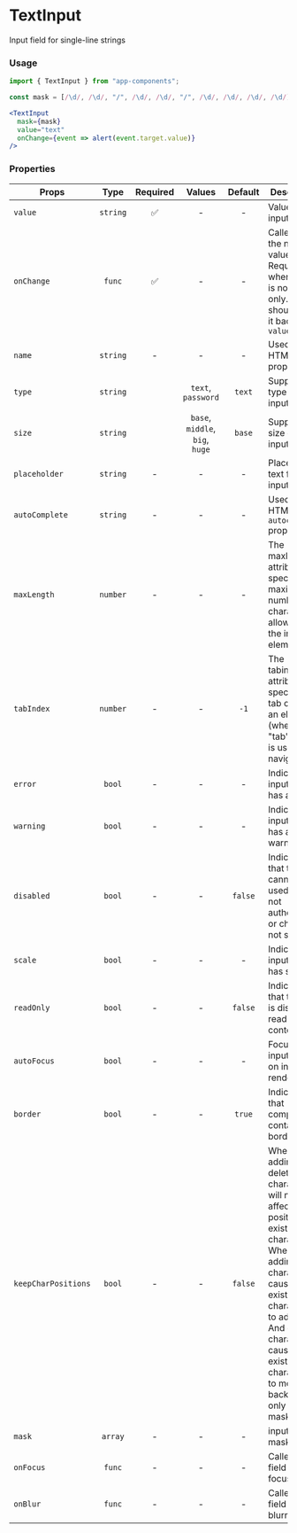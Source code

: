 # TextInput

Input field for single-line strings

### Usage

```js
import { TextInput } from "app-components";
```

```js
const mask = [/\d/, /\d/, "/", /\d/, /\d/, "/", /\d/, /\d/, /\d/, /\d/];
```

```jsx
<TextInput
  mask={mask}
  value="text"
  onChange={event => alert(event.target.value)}
/>
```

### Properties

| Props               |   Type   | Required |             Values              | Default | Description                                                                                                                                                                                                                                                   |
| ------------------- | :------: | :------: | :-----------------------------: | :-----: | ------------------------------------------------------------------------------------------------------------------------------------------------------------------------------------------------------------------------------------------------------------- |
| `value`             | `string` |    ✅    |                -                |    -    | Value of the input                                                                                                                                                                                                                                            |
| `onChange`          |  `func`  |    ✅    |                -                |    -    | Called with the new value. Required when input is not read only. Parent should pass it back as `value`                                                                                                                                                        |
| `name`              | `string` |    -     |                -                |    -    | Used as HTML `name` property                                                                                                                                                                                                                                  |
| `type`              | `string` |          |       `text`, `password`        | `text`  | Supported type of the input fields.                                                                                                                                                                                                                           |
| `size`              | `string` |          | `base`, `middle`, `big`, `huge` | `base`  | Supported size of the input fields.                                                                                                                                                                                                                           |
| `placeholder`       | `string` |    -     |                -                |    -    | Placeholder text for the input                                                                                                                                                                                                                                |
| `autoComplete`      | `string` |    -     |                -                |    -    | Used as HTML `autocomplete` property                                                                                                                                                                                                                          |
| `maxLength`         | `number` |    -     |                -                |    -    | The maxlength attribute specifies the maximum number of characters allowed in the input element.                                                                                                                                                              |
| `tabIndex`          | `number` |    -     |                -                |  `-1`   | The tabindex attribute specifies the tab order of an element (when the "tab" button is used for navigating).                                                                                                                                                  |
| `error`             |  `bool`  |    -     |                -                |    -    | Indicates the input field has an error                                                                                                                                                                                                                        |
| `warning`           |  `bool`  |    -     |                -                |    -    | Indicates the input field has a warning                                                                                                                                                                                                                       |
| `disabled`          |  `bool`  |    -     |                -                | `false` | Indicates that the field cannot be used (e.g not authorised, or changes not saved)                                                                                                                                                                            |
| `scale`             |  `bool`  |    -     |                -                |    -    | Indicates the input field has scale                                                                                                                                                                                                                           |
| `readOnly`          |  `bool`  |    -     |                -                | `false` | Indicates that the field is displaying read-only content                                                                                                                                                                                                      |
| `autoFocus`         |  `bool`  |    -     |                -                |    -    | Focus the input field on initial render                                                                                                                                                                                                                       |
| `border`            |  `bool`  |    -     |                -                | `true`  | Indicates that component contain border                                                                                                                                                                                                                       |
| `keepCharPositions` |  `bool`  |    -     |                -                | `false` | When true, adding or deleting characters will not affect the positions of existing characters. When false, adding characters causes existing characters to advance. And deleting characters causes existing characters to move back. Used only with mask prop |
| `mask`              | `array`  |    -     |                -                |    -    | input text mask                                                                                                                                                                                                                                               |
| `onFocus`           |  `func`  |    -     |                -                |    -    | Called when field is focused                                                                                                                                                                                                                                  |
| `onBlur`            |  `func`  |    -     |                -                |    -    | Called when field is blurred                                                                                                                                                                                                                                  |
